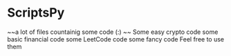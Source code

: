 # ScriptsPy
~~a lot of files countainig some code (:)  ~~
Some easy crypto code
some basic financial code
some LeetCode code
some fancy code
Feel free to use them
